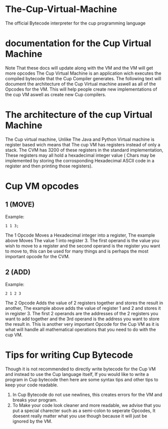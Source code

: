 # The-Cup-Virtual-Machine
The official Bytecode interpreter for the cup programming language
# documentation for the Cup Virtual Machine
Note That these docs will update along with the VM and the VM will get more opcodes
The Cup Virtual Machine is an application wich executes the compiled bytecode that the Cup Compiler generates. The following text will document the architecture of the Cup Virtual machine aswell as all of the Opcodes for the VM. This will help people create new implementations of the cup VM aswell as create new Cup compilers.

# The architecture of the cup Virtual Machine
The Cup virtual machine, Unlike The Java and Python Virtual machine is register based wich means that The cup VM has registers instead of only a stack. The CVM has 3200 of these registers in the standard implementation, These registers may all hold a hexadecimal integer value ( Chars may be implemented by storing the corrosponding Hexadecimal ASCII code in a register and then printing those registers).

# Cup VM opcodes

## 1 (MOVE)
Example:
```
1 1 3;
```
The 1 Opcode Moves a Hexadecimal integer into a register, The example above Moves The value 1 into register 3. The first operand is the value you wish to move to a register and the second operand is the register you want to move to, this can be used for many things and is perhaps the most important opcode for the CVM.
## 2 (ADD)
Example:
```
2 1 2 3
```
The 2 Opcode Adds the value of 2 registers together and stores the result in another, The example above adds the value of register 1 and 2 and stores it in register 3. The first 2 operands are the addresses of the 2 registers you want to add together and the 3rd operand is the address you want to store the result in. This is another very important Opcode for the Cup VM as it is what will handle all mathematical operations that you need to do with the cup VM.

# Tips for writing Cup Bytecode
Though it is not recommended to directly write bytecode for the Cup VM and instead to use the Cup language itself, If you would like to write a program in Cup bytecode then here are some syntax tips and other tips to keep your code readable.

1. In Cup Bytecode do not use newlines, this creates errors for the VM and breaks your program.
2. To Make your code look cleaner and more readable, we advise that you put a special charecter such as a semi-colon to seperate Opcodes, It doesent really matter what you use though because it will just be ignored by the VM.
